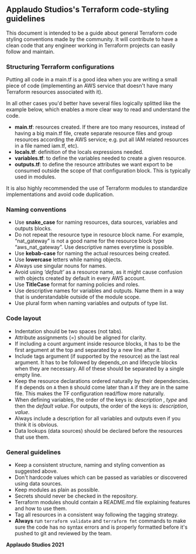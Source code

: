 ## Applaudo Studios's Terraform code-styling guidelines

This document is intended to be a guide about general Terraform code styling 
conventions made by the community. It will contribute to have a clean code that 
any engineer working in Terraform projects can easily follow and maintain.


### Structuring Terraform configurations

Putting all code in a main.tf is a good idea when you are writing a small piece
of code (implementing an AWS service that doesn't have many Terraform resources 
associated with it). 

In all other cases you'd better have several files logically splitted like the 
example below, which enables a more clear way to read and understand the code. 

- **main.tf**: resources created. If there are too many resources, 
instead of having a big main.tf file, create separate resource files and group 
resources according the AWS service; e.g. put all IAM related resources in a 
file named iam.tf, etc).
- **locals.tf**: definition of the locals expressions needed.
- **variables.tf**: to define the variables needed to create a given resource.
- **outputs.tf**: to define the resource attributes we want export to be consumed
outside the scope of that configuration block. This is typically used in modules. 

It is also highly recommended the use of Terraform modules to standardize 
implementations and avoid code duplication.


### Naming conventions

- Use **snake_case** for naming resources, data sources, variables and outputs blocks.
- Do not repeat the resource type in resource block name. For example, “nat_gateway”
is not a good name for the resource block type “aws_nat_gateway”. Use descriptive 
names everytime is possible.
- Use **kebab-case** for naming the actual resources being created.
- Use **lowercase** letters while naming objects. 
- Always use singular nouns for names.
- Avoid using *‘default’* as a resource name, as it might cause confusion with 
objects created by default in every AWS account.
- Use **TitleCase** format for naming policies and roles.
- Use descriptive names for variables and outputs. Name them in a way that is 
understandable outside of the module scope.
- Use plural form when naming variables and outputs of type list.


### Code layout

- Indentation should be two spaces (not tabs).
- Attribute assignments (=) should be aligned for clarity.
- If including a count argument inside resource blocks, it has to be the first 
argument at the top and separated by a new line after it.
- Include tags argument (if supported by the resource) as the last real argument. 
It has to be followed by depends_on and lifecycle blocks when they are necessary. 
All of these should be separated by a single empty line.
- Keep the resource declarations ordered naturally by their dependencies. If `B` 
depends on `A` then `B` should come later than `A` if they are in the same file.
This makes the TF configuration read/flow more naturally.
- When defining variables, the order of the keys is: *description* , *type* and then 
the *default value*. For outputs, the order of the keys is: *description*, *value*.
- Always include a description for all variables and outputs even if you think 
it is obvious.
- Data lookups (data sources) should be declared before the resources that use them.


### General guidelines 

- Keep a consistent structure, naming and styling convention as suggested above.
- Don't hardcode values which can be passed as variables or discovered using 
data sources.
- Keep modules as plain as possible. 
- Secrets should never be checked in the repository.
- Terraform modules should contain a README.md file explaining features and how 
to use them.
- Tag all resources in a consistent way following the tagging strategy.
- **Always** run `terraform validate` and `terraform fmt` commands to make sure 
the code has no syntax errors and is properly formatted before it's pushed to 
git and reviewed by the team.

**Applaudo Studios 2021**
